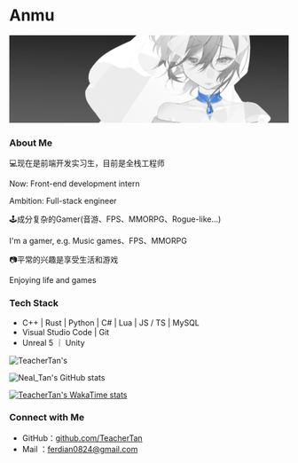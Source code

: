 # Anmu

![skuld(2240x703)](https://github.com/TeacherTan/TeacherTan/blob/5c3e43bd3da6d50baeca690d0f4cd0f69c864718/img/skuld(2240x703).png)

### About Me

💻现在是前端开发实习生，目前是全栈工程师

  Now: Front-end development intern
  
  Ambition: Full-stack engineer



🕹️成分复杂的Gamer(音游、FPS、MMORPG、Rogue-like...)

  I'm a gamer, e.g. Music games、FPS、MMORPG

  

📷平常的兴趣是享受生活和游戏

  Enjoying life and games

  

### Tech Stack

- C++ | Rust | Python | C# | Lua | JS / TS | MySQL
- Visual Studio Code | Git
- Unreal 5 ｜ Unity

![TeacherTan's ](https://github-profile-trophy.vercel.app/?username=TeacherTan&theme=flat&row=2)

![Neal_Tan's GitHub stats](https://github-readme-stats.vercel.app/api?username=TeacherTan&count_private=true&show_icons=true&theme=transparent)

[![TeacherTan's WakaTime stats](https://github-readme-stats.vercel.app/api/wakatime?username=TeacherTan)](https://github.com/TeacherTan/github-readme-stats)

### Connect with Me

- GitHub：[github.com/TeacherTan](https://github.com/TeacherTan)
- Mail ：[ferdian0824@gmail.com](mailto:ferdian0824@gmail.com)
